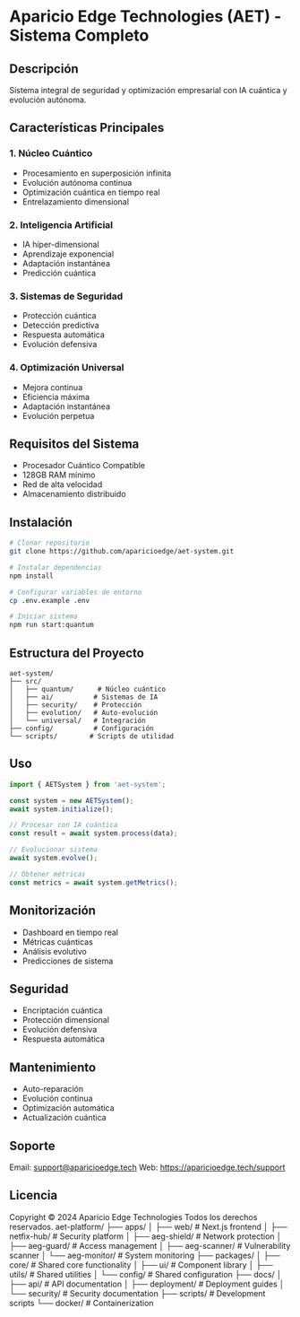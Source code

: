 # Aparicio Edge Technologies (AET) - Sistema Completo

## Descripción
Sistema integral de seguridad y optimización empresarial con IA cuántica y evolución autónoma.

## Características Principales

### 1. Núcleo Cuántico
- Procesamiento en superposición infinita
- Evolución autónoma continua
- Optimización cuántica en tiempo real
- Entrelazamiento dimensional

### 2. Inteligencia Artificial
- IA híper-dimensional
- Aprendizaje exponencial
- Adaptación instantánea
- Predicción cuántica

### 3. Sistemas de Seguridad
- Protección cuántica
- Detección predictiva
- Respuesta automática
- Evolución defensiva

### 4. Optimización Universal
- Mejora continua
- Eficiencia máxima
- Adaptación instantánea
- Evolución perpetua

## Requisitos del Sistema
- Procesador Cuántico Compatible
- 128GB RAM mínimo
- Red de alta velocidad
- Almacenamiento distribuido

## Instalación

```bash
# Clonar repositorio
git clone https://github.com/aparicioedge/aet-system.git

# Instalar dependencias
npm install

# Configurar variables de entorno
cp .env.example .env

# Iniciar sistema
npm run start:quantum
```

## Estructura del Proyecto

```
aet-system/
├── src/
│   ├── quantum/      # Núcleo cuántico
│   ├── ai/          # Sistemas de IA
│   ├── security/    # Protección
│   ├── evolution/   # Auto-evolución
│   └── universal/   # Integración
├── config/          # Configuración
└── scripts/        # Scripts de utilidad
```

## Uso

```typescript
import { AETSystem } from 'aet-system';

const system = new AETSystem();
await system.initialize();

// Procesar con IA cuántica
const result = await system.process(data);

// Evolucionar sistema
await system.evolve();

// Obtener métricas
const metrics = await system.getMetrics();
```

## Monitorización
- Dashboard en tiempo real
- Métricas cuánticas
- Análisis evolutivo
- Predicciones de sistema

## Seguridad
- Encriptación cuántica
- Protección dimensional
- Evolución defensiva
- Respuesta automática

## Mantenimiento
- Auto-reparación
- Evolución continua
- Optimización automática
- Actualización cuántica

## Soporte
Email: support@aparicioedge.tech
Web: https://aparicioedge.tech/support

## Licencia
Copyright © 2024 Aparicio Edge Technologies
Todos los derechos reservados.
aet-platform/
├── apps/
│   ├── web/               # Next.js frontend
│   ├── netfix-hub/        # Security platform
│   ├── aeg-shield/        # Network protection
│   ├── aeg-guard/         # Access management
│   ├── aeg-scanner/       # Vulnerability scanner
│   └── aeg-monitor/       # System monitoring
├── packages/
│   ├── core/              # Shared core functionality
│   ├── ui/                # Component library
│   ├── utils/             # Shared utilities
│   └── config/            # Shared configuration
├── docs/
│   ├── api/              # API documentation
│   ├── deployment/       # Deployment guides
│   └── security/         # Security documentation
├── scripts/              # Development scripts
└── docker/              # Containerization
